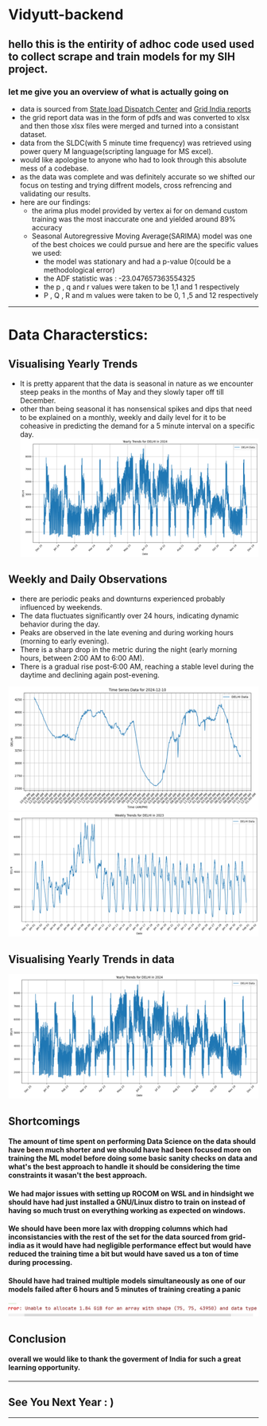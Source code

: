 # Vidyutt-backend

## hello this is the entirity of adhoc code used used to collect scrape and train models for my SIH project.

### let me give you an overview of what is actually going on
- data is sourced from [State load Dispatch Center](https://www.delhisldc.org/Redirect.aspx?Loc=0804) and [Grid India reports](https://report.grid-india.in/index.php?p=Daily+Report%2FPSP+Report) 
- the grid report data was in the form of pdfs and was converted to xlsx and then those xlsx files were merged and turned into a consistant dataset.
- data from the SLDC(with 5 minute time frequency) was retrieved using power query M language(scripting language for MS excel).
- would like apologise to anyone who had to look through this absolute mess of a codebase.
- as the data was complete and was definitely accurate so we shifted our focus on testing and trying diffrent models, cross refrencing and validating our results.
- here are our findings:
    - the arima plus model provided by vertex ai for on demand custom training was the most inaccurate one and yielded around 89% accuracy
    - Seasonal Autoregressive Moving Average(SARIMA) model was one of the best choices we could pursue and here are the specific values we used:
        - the model was stationary and had a p-value 0(could be a methodological error)
        - the ADF statistic was : -23.047657363554325
        - the p , q and r values were taken to be 1,1 and 1 respectively
        - P , Q , R and m values were taken to be 0, 1 ,5 and 12 respectively

------------------

# Data Characterstics:
## Visualising Yearly Trends
- It is pretty apparent that the data is seasonal in nature as we encounter steep peaks in the months of May and they slowly taper off till December.
- other than being seasonal it has nonsensical spikes and dips that need to be explained on a monthly, weekly and daily level for it to be coheasive in predicting the demand for a 5 minute interval on a specific day.  
![](output.png)

## Weekly and Daily Observations 
- there are periodic peaks and downturns experienced probably influenced by weekends.
- The data fluctuates significantly over 24 hours, indicating dynamic behavior during the day.
- Peaks are observed in the late evening and during working hours (morning to early evening).
- There is a sharp drop in the metric during the night (early morning hours, between 2:00 AM to 6:00 AM).
- There is a gradual rise post-6:00 AM, reaching a stable level during the daytime and declining again post-evening.

![](output0.png) ![](output1.png)


## Visualising Yearly Trends in data
![](output.png)


## Shortcomings
#### The amount of time spent on performing Data Science on the data should have been much shorter and we should have had been focused more on training the ML model before doing some basic sanity checks on data and what's the best approach to handle it should be considering the time constraints it wasan't the best approach.
#### We had major issues with setting up ROCOM on WSL and in hindsight we should have had just installed a GNU/Linux distro to train on instead of having so much trust on everything working as expected on windows. 
#### We should have been more lax with dropping columns which had inconsistancies with the rest of the set for the data sourced from grid-india as it would have had negligible performance effect but would have reduced the training time a bit but would have saved us a ton of time during processing.
#### Should have had trained multiple models simultaneously as one of our models failed after 6 hours and 5 minutes of training creating a panic

![](pain.png)

## Conclusion 
#### overall we would like to thank the goverment of India for such a great learning opportunity.
-----------
## See You Next Year : )

-----------
